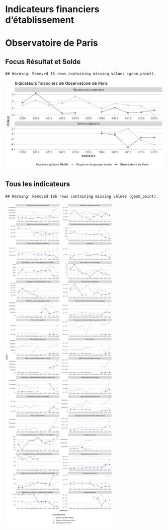 Indicateurs financiers d’établissement
================

# Observatoire de Paris

## Focus Résultat et Solde

    ## Warning: Removed 18 rows containing missing values (geom_point).

![](observatoire_de_paris_files/figure-gfm/etab.focus-1.png)<!-- -->

## Tous les indicateurs

    ## Warning: Removed 196 rows containing missing values (geom_point).

![](observatoire_de_paris_files/figure-gfm/etab-1.png)<!-- -->
